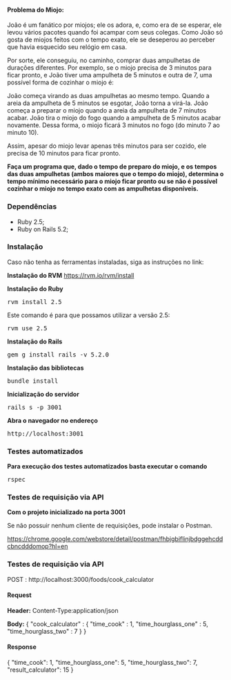 #### Problema do Miojo:
João é um fanático por miojos; ele os adora, e, como era de se esperar, ele levou vários pacotes quando foi acampar com seus colegas. Como João só gosta de miojos feitos com o tempo exato, ele se deseperou ao perceber que havia esquecido seu relógio em casa.

Por sorte, ele conseguiu, no caminho, comprar duas ampulhetas de durações diferentes. Por exemplo, se o miojo precisa de 3 minutos para ficar pronto, e João tiver uma ampulheta de 5 minutos e outra de 7, uma possível forma de cozinhar o miojo é:

João começa virando as duas ampulhetas ao mesmo tempo. Quando a areia da ampulheta de 5 minutos se esgotar, João torna a virá-la. João começa a preparar o miojo quando a areia da ampulheta de 7 minutos acabar. João tira o miojo do fogo quando a ampulheta de 5 minutos acabar novamente. Dessa forma, o miojo ficará 3 minutos no fogo (do minuto 7 ao minuto 10).

Assim, apesar do miojo levar apenas três minutos para ser cozido, ele precisa de 10 minutos para ficar pronto.

**Faça um programa que, dado o tempo de preparo do miojo, e os tempos das duas ampulhetas (ambos maiores que o tempo do miojo), determina o tempo mínimo necessário para o miojo ficar pronto ou se não é possível cozinhar o miojo no tempo exato com as ampulhetas disponíveis.**

### Dependências

- Ruby 2.5;
- Ruby on Rails 5.2;

### Instalação

Caso não tenha as ferramentas instaladas, siga as instruções no link:

**Instalação do RVM**
https://rvm.io/rvm/install

**Instalação do Ruby**

<pre>rvm install 2.5</pre>

Este comando é para que possamos utilizar a versão 2.5:

<pre>rvm use 2.5</pre>

**Instalação do Rails**

<pre>gem g install rails -v 5.2.0</pre>

**Instalação das bibliotecas**

<pre>bundle install</pre>

**Inicialização do servidor**

<pre>rails s -p 3001</pre>

**Abra o navegador no endereço**

<pre>http://localhost:3001</pre>

### Testes automatizados
**Para execução dos testes automatizados basta executar o comando**
<pre>rspec</pre>

### Testes de requisição via API

**Com o projeto inicializado na porta 3001**

Se não possuir nenhum cliente de requisições, pode instalar o Postman.

https://chrome.google.com/webstore/detail/postman/fhbjgbiflinjbdggehcddcbncdddomop?hl=en

### Testes de requisição via API

POST : http://localhost:3000/foods/cook_calculator

#### Request 
**Header:**
Content-Type:application/json

**Body:**
{
	"cook_calculator" : {
		"time_cook" : 1,
		"time_hourglass_one" : 5,
		"time_hourglass_two" : 7
	}
}

#### Response
{
    "time_cook": 1,
    "time_hourglass_one": 5,
    "time_hourglass_two": 7,
    "result_calculator": 15
}
